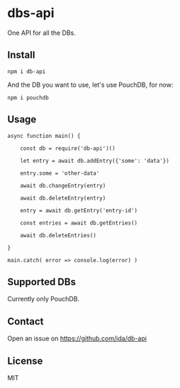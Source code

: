 dbs-api
=======

One API for all the DBs.


Install
-------

    npm i db-api


And the DB you want to use, let's use PouchDB, for now:

    npm i pouchdb


Usage
-----

    async function main() {

        const db = require('db-api')()

        let entry = await db.addEntry({'some': 'data'})

        entry.some = 'other-data'

        await db.changeEntry(entry)

        await db.deleteEntry(entry)

        entry = await db.getEntry('entry-id')

        const entries = await db.getEntries()

        await db.deleteEntries()

    }

    main.catch( error => console.log(error) )


Supported DBs
-------------

Currently only PouchDB.


Contact
-------

Open an issue on https://github.com/ida/db-api


License
-------

MIT
